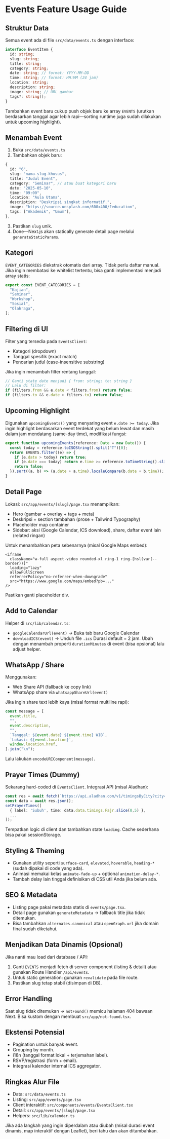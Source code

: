 # Events Feature Usage Guide

## Struktur Data

Semua event ada di file `src/data/events.ts` dengan interface:

```ts
interface EventItem {
  id: string;
  slug: string;
  title: string;
  category: string;
  date: string; // format: YYYY-MM-DD
  time: string; // format: HH:MM (24 jam)
  location: string;
  description: string;
  image: string; // URL gambar
  tags?: string[];
}
```

Tambahkan event baru cukup push objek baru ke array `EVENTS` (urutkan berdasarkan tanggal agar lebih rapi—sorting runtime juga sudah dilakukan untuk upcoming highlight).

## Menambah Event

1. Buka `src/data/events.ts`
2. Tambahkan objek baru:

```ts
{
  id: "6",
  slug: "nama-slug-khusus",
  title: "Judul Event",
  category: "Seminar", // atau buat kategori baru
  date: "2025-05-10",
  time: "09:00",
  location: "Aula Utama",
  description: "Deskripsi singkat informatif.",
  image: "https://source.unsplash.com/600x400/?education",
  tags: ["Akademik", "Umum"],
},
```

3. Pastikan `slug` unik.
4. Done—Next.js akan statically generate detail page melalui `generateStaticParams`.

## Kategori

`EVENT_CATEGORIES` diekstrak otomatis dari array. Tidak perlu daftar manual. Jika ingin membatasi ke whitelist tertentu, bisa ganti implementasi menjadi array statis:

```ts
export const EVENT_CATEGORIES = [
  "Kajian",
  "Seminar",
  "Workshop",
  "Sosial",
  "Olahraga",
];
```

## Filtering di UI

Filter yang tersedia pada `EventsClient`:

- Kategori (dropdown)
- Tanggal spesifik (exact match)
- Pencarian judul (case-insensitive substring)

Jika ingin menambah filter rentang tanggal:

```ts
// Ganti state date menjadi { from: string; to: string }
// Lalu di filter:
if (filters.from && e.date < filters.from) return false;
if (filters.to && e.date > filters.to) return false;
```

## Upcoming Highlight

Digunakan `upcomingEvents()` yang menyaring event `e.date >= today`. Jika ingin highlight berdasarkan event terdekat yang belum lewat dan masih dalam jam mendatang (same-day time), modifikasi fungsi:

```ts
export function upcomingEvents(reference: Date = new Date()) {
  const today = reference.toISOString().split("T")[0];
  return EVENTS.filter((e) => {
    if (e.date > today) return true;
    if (e.date === today) return e.time >= reference.toTimeString().slice(0, 5);
    return false;
  }).sort((a, b) => (a.date + a.time).localeCompare(b.date + b.time));
}
```

## Detail Page

Lokasi: `src/app/events/[slug]/page.tsx` menampilkan:

- Hero (gambar + overlay + tags + meta)
- Deskripsi + section tambahan (prose + Tailwind Typography)
- Placeholder map container
- Sidebar: aksi (Google Calendar, ICS download), share, daftar event lain (related ringan)

Untuk menambahkan peta sebenarnya (misal Google Maps embed):

```tsx
<iframe
  className="w-full aspect-video rounded-xl ring-1 ring-[hsl(var(--border))]"
  loading="lazy"
  allowFullScreen
  referrerPolicy="no-referrer-when-downgrade"
  src="https://www.google.com/maps/embed?pb=..."
/>
```

Pastikan ganti placeholder div.

## Add to Calendar

Helper di `src/lib/calendar.ts`:

- `googleCalendarUrl(event)` → Buka tab baru Google Calendar
- `downloadICS(event)` → Unduh file `.ics`
  Durasi default = 2 jam. Ubah dengan menambah properti `durationMinutes` di event (bisa opsional) lalu adjust helper.

## WhatsApp / Share

Menggunakan:

- Web Share API (fallback ke copy link)
- WhatsApp share via `whatsappShareUrl(event)`

Jika ingin share text lebih kaya (misal format multiline rapi):

```ts
const message = [
  event.title,
  "",
  event.description,
  "",
  `Tanggal: ${event.date} ${event.time} WIB`,
  `Lokasi: ${event.location}`,
  window.location.href,
].join("\n");
```

Lalu lakukan `encodeURIComponent(message)`.

## Prayer Times (Dummy)

Sekarang hard-coded di `EventsClient`. Integrasi API (misal Aladhan):

```ts
const res = await fetch(`https://api.aladhan.com/v1/timingsByCity?city=Bandung&country=Indonesia&method=2`);
const data = await res.json();
setPrayerTimes([
  { label: 'Subuh', time: data.data.timings.Fajr.slice(0,5) },
  ...
]);
```

Tempatkan logic di client dan tambahkan state `loading`. Cache sederhana bisa pakai sessionStorage.

## Styling & Theming

- Gunakan utility seperti `surface-card`, `elevated`, `hoverable`, `heading-*` (sudah dipakai di code yang ada).
- Animasi memakai kelas `animate-fade-up` + optional `animation-delay-*`.
- Tambah delay lain tinggal definisikan di CSS util Anda jika belum ada.

## SEO & Metadata

- Listing page pakai metadata statis di `events/page.tsx`.
- Detail page gunakan `generateMetadata` → fallback title jika tidak ditemukan.
- Bisa tambahkan `alternates.canonical` atau `openGraph.url` jika domain final sudah diketahui.

## Menjadikan Data Dinamis (Opsional)

Jika nanti mau load dari database / API:

1. Ganti `EVENTS` menjadi fetch di server component (listing & detail) atau gunakan Route Handler `/api/events`.
2. Untuk static generation: gunakan `revalidate` pada file route.
3. Pastikan slug tetap stabil (disimpan di DB).

## Error Handling

Saat slug tidak ditemukan → `notFound()` memicu halaman 404 bawaan Next.
Bisa kustom dengan membuat `src/app/not-found.tsx`.

## Ekstensi Potensial

- Pagination untuk banyak event.
- Grouping by month.
- i18n (tanggal format lokal + terjemahan label).
- RSVP/registrasi (form + email).
- Integrasi kalender internal ICS aggregator.

## Ringkas Alur File

- Data: `src/data/events.ts`
- Listing: `src/app/events/page.tsx`
- Client interaktif: `src/components/events/EventsClient.tsx`
- Detail: `src/app/events/[slug]/page.tsx`
- Helpers: `src/lib/calendar.ts`

Jika ada langkah yang ingin diperdalam atau diubah (misal durasi event dinamis, map interaktif dengan Leaflet), beri tahu dan akan ditambahkan.
